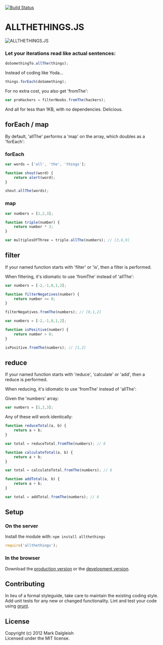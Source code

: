[![Build Status](https://secure.travis-ci.org/markdalgleish/allthethings.js.png)](http://travis-ci.org/markdalgleish/allthethings.js)

# ALLTHETHINGS.JS

![ALLTHETHINGS.JS](https://raw.github.com/markdalgleish/allthethings.js/master/img/logo.png)

### Let your iterations read like actual sentences:

``` js
doSomethingTo.allThe(things);
```

Instead of coding like Yoda...

``` js
things.forEach(doSomething);
```

For no extra cost, you also get 'fromThe':

``` js
var proHackers = filterNoobs.fromThe(hackers);
```

And all for less than 1KB, with no dependencies. Delicious.

## forEach / map

By default, 'allThe' performs a 'map' on the array, which doubles as a 'forEach':

### forEach

```js
var words = ['all', 'the', 'things'];

function shout(word) {
	return alert(word);
}

shout.allThe(words);
```

### map

```js
var numbers = [1,2,3];

function triple(number) {
	return number * 3;
}

var multiplesOfThree = triple.allThe(numbers); // [3,6,9]
```

## filter

If your named function starts with 'filter' or 'is', then a filter is performed.

When filtering, it's idiomatic to use 'fromThe' instead of 'allThe':

```js
var numbers = [-2,-1,0,1,2];

function filterNegatives(number) {
	return number >= 0;
}

filterNegatives.fromThe(numbers); // [0,1,2]
```

```js
var numbers = [-2,-1,0,1,2];

function isPositive(number) {
	return number > 0;
}

isPositive.fromThe(numbers); // [1,2]
```

## reduce

If your named function starts with 'reduce', 'calculate' or 'add', then a reduce is performed.

When reducing, it's idiomatic to use 'fromThe' instead of 'allThe':

Given the 'numbers' array:

``` js
var numbers = [1,2,3];
```

Any of these will work identically:

```js
function reduceTotal(a, b) {
	return a + b;
}

var total = reduceTotal.fromThe(numbers); // 6
```

```js
function calculateTotal(a, b) {
	return a + b;
}

var total = calculateTotal.fromThe(numbers); // 6
```

```js
function addTotal(a, b) {
	return a + b;
}

var total = addTotal.fromThe(numbers); // 6
```

## Setup

### On the server

Install the module with: `npm install allthethings`

```javascript
require('allthethings');
```

### In the browser

Download the [production version][min] or the [development version][max].

[min]: https://raw.github.com/markdalgleish/allthethings/master/dist/allthethings.min.js
[max]: https://raw.github.com/markdalgleish/allthethings/master/dist/allthethings.js

## Contributing
In lieu of a formal styleguide, take care to maintain the existing coding style. Add unit tests for any new or changed functionality. Lint and test your code using [grunt](http://gruntjs.com/).

## License
Copyright (c) 2012 Mark Dalgleish  
Licensed under the MIT license.
